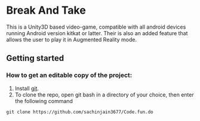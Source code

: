 # Break And Take

This is a Unity3D based video-game, compatible with all android devices running Android version kitkat or latter. Their is also an added feature that allows the user to play it in Augmented Reality mode.

## Getting started

### How to get an editable copy of the project:
1. Install [git](https://www.atlassian.com/git/tutorials/install-git).
2. To clone the repo, open git bash in a directory of your choice, then enter the following command
```
git clone https://github.com/sachinjain3677/Code.fun.do
```
